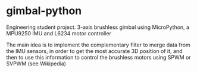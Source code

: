 # gimbal-python
Engineering student project. 3-axis brushless gimbal using MicroPython, a MPU9250 IMU and L6234 motor controller

The main idea is to implement the complementary filter to merge data from the IMU sensors, in order to get the most accurate 3D position of it, and then to use this information to control the brushless motors using SPWM or SVPWM (see Wikipedia)
